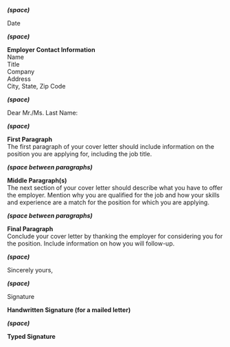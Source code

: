 ***(space)***  

Date  

***(space)***  

**Employer Contact Information**  
Name  
Title  
Company  
Address  
City, State, Zip Code  

***(space)***  

Dear Mr./Ms. Last Name:  

***(space)***  

**First Paragraph**  
The first paragraph of your cover letter should include information on the position you are applying for, including the job title.

***(space between paragraphs)***  

**Middle Paragraph(s)**  
 The next section of your cover letter should describe what you have to offer the employer. Mention why you are qualified for the job and how your skills and experience are a match for the position for which you are applying.</p>

***(space between paragraphs)***  

**Final Paragraph**   
Conclude your cover letter by thanking the employer for considering you for the position. Include information on how you will follow-up.</p>

***(space)***  

Sincerely yours,

***(space)***  

Signature

**Handwritten Signature (for a mailed letter)**

***(space)***  

**Typed Signature**
